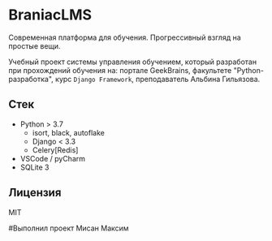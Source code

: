 # BraniacLMS

Современная платформа для обучения. Прогрессивный взгляд на простые вещи.

Учебный проект системы управления обучением, который разработан при прохождений обучения на:
портале GeekBrains,
факультете "Python-разработка", 
курс `Django Framework`,
преподаватель Альбина Гильязова.

## Стек

- Python > 3.7
  - isort, black, autoflake
  - Django < 3.3
  - Celery[Redis]
- VSCode / pyCharm
- SQLite 3

## Лицензия

MIT

#Выполнил проект Мисан Максим

#